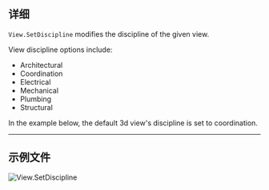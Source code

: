 ## 详细
`View.SetDiscipline` modifies the discipline of the given view.

View discipline options include:
- Architectural
- Coordination
- Electrical
- Mechanical
- Plumbing
- Structural

In the example below, the default 3d view's discipline is set to coordination.
___
## 示例文件

![View.SetDiscipline](./Revit.Elements.Views.View.SetDiscipline_img.jpg)
